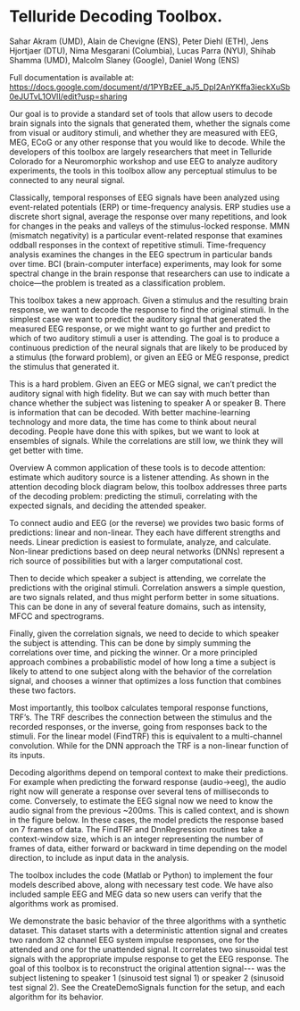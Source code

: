 # Telluride Decoding Toolbox.
Sahar Akram (UMD), Alain de Chevigne (ENS), Peter Diehl (ETH), 
Jens Hjortjaer (DTU), Nima Mesgarani (Columbia), Lucas Parra (NYU), 
Shihab Shamma (UMD), Malcolm Slaney (Google), Daniel Wong (ENS)

Full documentation is available at: 
https://docs.google.com/document/d/1PYBzEE_aJ5_DpI2AnYKffa3ieckXuSb0eJUTvL1OVlI/edit?usp=sharing

Our goal is to provide a standard set of tools that allow users to decode 
brain signals into the signals that generated them, 
whether the signals come from visual or auditory stimuli, and 
whether they are measured with EEG, MEG, ECoG or any other 
response that you would like to decode. While the developers of this 
toolbox are largely researchers that meet in Telluride Colorado for a 
Neuromorphic workshop and use EEG to analyze auditory experiments,
the tools in this toolbox allow any perceptual stimulus to be connected 
to any neural signal. 

Classically, temporal responses of EEG signals have been analyzed using 
event-related potentials (ERP) or time-frequency analysis. 
ERP studies use a discrete short signal, average the response over many 
repetitions, and look for changes in the peaks and valleys of the 
stimulus-locked response. MMN (mismatch negativity) is a 
particular event-related response that examines oddball responses in the 
context of repetitive stimuli. 
Time-frequency analysis examines the changes in the EEG spectrum in 
particular bands over time. BCI (brain-computer interface) experiments, 
may look for some spectral change in the brain response that researchers 
can use to indicate a choice—the problem is treated as a classification problem.

This toolbox takes a new approach.
Given a stimulus and the resulting brain response, 
we want to decode the response to find the original stimuli. 
In the simplest case we want to predict the auditory signal that 
generated the measured EEG response, or we might want to go 
further and predict to which of two auditory stimuli a user is attending. 
The goal is to produce a continuous prediction of the neural signals 
that are likely to be produced by a stimulus (the forward problem), 
or given an EEG or MEG response, predict the stimulus that generated it.

This is a hard problem. Given an EEG or MEG signal, we can’t predict the 
auditory signal with high fidelity. 
But we can say with much better than chance whether the subject was 
listening to speaker A or speaker B. 
There is information that can be decoded. 
With better machine-learning technology and more data, 
the time has come to think about neural decoding. 
People have done this with spikes, 
but we want to look at ensembles of signals. 
While the correlations are still low, we think they will get better with time.

Overview
A common application of these tools is to decode attention: 
estimate which auditory source is a listener attending.
As shown in the attention decoding block diagram below, 
this toolbox addresses three parts of the decoding problem: 
predicting the stimuli, correlating with the expected signals, and 
deciding the attended speaker. 



To connect audio and EEG (or the reverse) we provides two 
basic forms of predictions: linear and non-linear. 
They each have different strengths and needs.
Linear prediction is easiest to formulate, analyze, and calculate. 
Non-linear predictions based on deep neural networks (DNNs) 
represent a rich source of possibilities but with a larger computational cost. 

Then to decide which speaker a subject is attending, 
we correlate the predictions with the original stimuli.
Correlation answers a simple question, are two signals related, 
and thus might perform better in some situations. 
This can be done in any of several feature domains, such as intensity, 
MFCC and spectrograms. 

Finally, given the correlation signals, we need to decide to which speaker the subject is attending. This can be done by simply summing the correlations over time, and picking the winner. Or a more principled approach combines a probabilistic model of how long a time a subject is likely to attend to one subject along with the behavior of the correlation signal, and chooses a winner that optimizes a loss function that combines these two factors.

Most importantly, this toolbox calculates temporal response functions, TRF’s. 
The TRF describes the connection between the stimulus and the 
recorded responses, or the inverse, going from responses back to the stimuli. 
For the linear model (FindTRF) this is equivalent to a multi-channel 
convolution. 
While for the DNN approach the TRF is a non-linear function of its inputs.

Decoding algorithms depend on temporal context to make their predictions.
For example when predicting the forward response (audio->eeg), 
the audio right now will generate a response over several tens of 
milliseconds to come. 
Conversely, to estimate the EEG signal now we need to know the audio 
signal from the previous ~200ms. 
This is called context, and is shown in the figure below. 
In these cases, the model predicts the response based on 7 frames of data. 
The FindTRF and DnnRegression routines take a context-window size, 
which is an integer representing the number of frames of data, 
either forward or backward in time depending on the model direction, 
to include as input data in the analysis.


The toolbox includes the code (Matlab or Python) to implement the 
four models described above, along with necessary test code. 
We have also included sample EEG and MEG data so new users can 
verify that the algorithms work as promised.

We demonstrate the basic behavior of the three algorithms with a 
synthetic dataset. 
This dataset starts with a deterministic attention signal and 
creates two random 32 channel EEG system impulse responses, 
one for the attended and one for the unattended signal. 
It correlates two sinusoidal test signals with the appropriate 
impulse response to get the EEG response.
The goal of this toolbox is to reconstruct the original attention signal---
was the subject listening to speaker 1 (sinusoid test signal 1) 
or speaker 2 (sinusoid test signal 2). 
See the CreateDemoSignals function for the setup, 
and each algorithm for its behavior.

